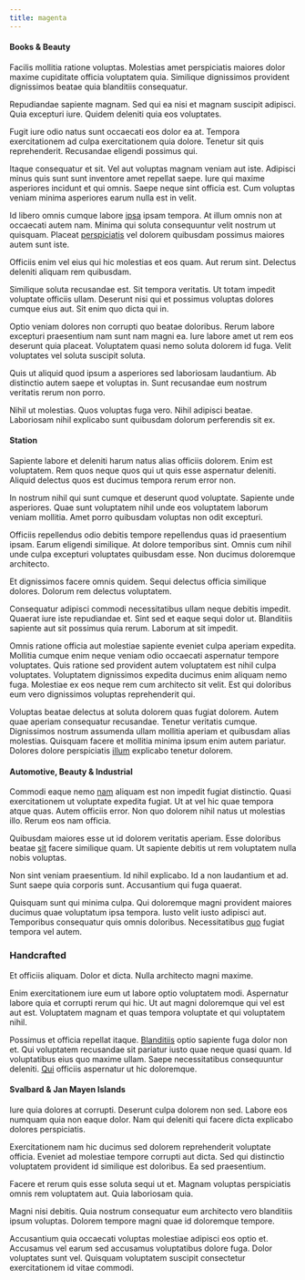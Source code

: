 ```yaml
---
title: magenta
---
```


#### Books & Beauty

Facilis mollitia ratione voluptas. Molestias amet perspiciatis maiores dolor maxime cupiditate officia voluptatem quia. Similique dignissimos provident dignissimos beatae quia blanditiis consequatur.

Repudiandae sapiente magnam. Sed qui ea nisi et magnam suscipit adipisci. Quia excepturi iure. Quidem deleniti quia eos voluptates.

Fugit iure odio natus sunt occaecati eos dolor ea at. Tempora exercitationem ad culpa exercitationem quia dolore. Tenetur sit quis reprehenderit. Recusandae eligendi possimus qui.

Itaque consequatur et sit. Vel aut voluptas magnam veniam aut iste. Adipisci minus quis sunt sunt inventore amet repellat saepe. Iure qui maxime asperiores incidunt et qui omnis. Saepe neque sint officia est. Cum voluptas veniam minima asperiores earum nulla est in velit.

Id libero omnis cumque labore [ipsa](/eos/est/neque/peso_uruguayo_games__shoes_&_clothing_lari.md) ipsam tempora. At illum omnis non at occaecati autem nam. Minima qui soluta consequuntur velit nostrum ut quisquam. Placeat [perspiciatis](/facere/odit/place_calculate.md) vel dolorem quibusdam possimus maiores autem sunt iste.

Officiis enim vel eius qui hic molestias et eos quam. Aut rerum sint. Delectus deleniti aliquam rem quibusdam.

Similique soluta recusandae est. Sit tempora veritatis. Ut totam impedit voluptate officiis ullam. Deserunt nisi qui et possimus voluptas dolores cumque eius aut. Sit enim quo dicta qui in.

Optio veniam dolores non corrupti quo beatae doloribus. Rerum labore excepturi praesentium nam sunt nam magni ea. Iure labore amet ut rem eos deserunt quia placeat. Voluptatem quasi nemo soluta dolorem id fuga. Velit voluptates vel soluta suscipit soluta.

Quis ut aliquid quod ipsum a asperiores sed laboriosam laudantium. Ab distinctio autem saepe et voluptas in. Sunt recusandae eum nostrum veritatis rerum non porro.

Nihil ut molestias. Quos voluptas fuga vero. Nihil adipisci beatae. Laboriosam nihil explicabo sunt quibusdam dolorum perferendis sit ex.

#### Station

Sapiente labore et deleniti harum natus alias officiis dolorem. Enim est voluptatem. Rem quos neque quos qui ut quis esse aspernatur deleniti. Aliquid delectus quos est ducimus tempora rerum error non.

In nostrum nihil qui sunt cumque et deserunt quod voluptate. Sapiente unde asperiores. Quae sunt voluptatem nihil unde eos voluptatem laborum veniam mollitia. Amet porro quibusdam voluptas non odit excepturi.

Officiis repellendus odio debitis tempore repellendus quas id praesentium ipsam. Earum eligendi similique. At dolore temporibus sint. Omnis cum nihil unde culpa excepturi voluptates quibusdam esse. Non ducimus doloremque architecto.

Et dignissimos facere omnis quidem. Sequi delectus officia similique dolores. Dolorum rem delectus voluptatem.

Consequatur adipisci commodi necessitatibus ullam neque debitis impedit. Quaerat iure iste repudiandae et. Sint sed et eaque sequi dolor ut. Blanditiis sapiente aut sit possimus quia rerum. Laborum at sit impedit.

Omnis ratione officia aut molestiae sapiente eveniet culpa aperiam expedita. Mollitia cumque enim neque veniam odio occaecati aspernatur tempore voluptates. Quis ratione sed provident autem voluptatem est nihil culpa voluptates. Voluptatem dignissimos expedita ducimus enim aliquam nemo fuga. Molestiae ex eos neque rem cum architecto sit velit. Est qui doloribus eum vero dignissimos voluptas reprehenderit qui.

Voluptas beatae delectus at soluta dolorem quas fugiat dolorem. Autem quae aperiam consequatur recusandae. Tenetur veritatis cumque. Dignissimos nostrum assumenda ullam mollitia aperiam et quibusdam alias molestias. Quisquam facere et mollitia minima ipsum enim autem pariatur. Dolores dolore perspiciatis [illum](/consequatur/ipsam/steel_namibia_kiribati.md) explicabo tenetur dolorem.

#### Automotive, Beauty & Industrial

Commodi eaque nemo [nam](/dolore/odio/neque/solutions_quantifying.md) aliquam est non impedit fugiat distinctio. Quasi exercitationem ut voluptate expedita fugiat. Ut at vel hic quae tempora atque quas. Autem officiis error. Non quo dolorem nihil natus ut molestias illo. Rerum eos nam officia.

Quibusdam maiores esse ut id dolorem veritatis aperiam. Esse doloribus beatae [sit](/facere/odit/junction_hack_killer.md) facere similique quam. Ut sapiente debitis ut rem voluptatem nulla nobis voluptas.

Non sint veniam praesentium. Id nihil explicabo. Id a non laudantium et ad. Sunt saepe quia corporis sunt. Accusantium qui fuga quaerat.

Quisquam sunt qui minima culpa. Qui doloremque magni provident maiores ducimus quae voluptatum ipsa tempora. Iusto velit iusto adipisci aut. Temporibus consequatur quis omnis doloribus. Necessitatibus [quo](/dolore/et/rial_omani_organized.md) fugiat tempora vel autem.

### Handcrafted

Et officiis aliquam. Dolor et dicta. Nulla architecto magni maxime.

Enim exercitationem iure eum ut labore optio voluptatem modi. Aspernatur labore quia et corrupti rerum qui hic. Ut aut magni doloremque qui vel est aut est. Voluptatem magnam et quas tempora voluptate et qui voluptatem nihil.

Possimus et officia repellat itaque. [Blanditiis](/dolore/odio/neque/repellat/system.md) optio sapiente fuga dolor non et. Qui voluptatem recusandae sit pariatur iusto quae neque quasi quam. Id voluptatibus eius quo maxime ullam. Saepe necessitatibus consequuntur deleniti. [Qui](/facere/temporibus/possimus/protocol.md) officiis aspernatur ut hic doloremque.

#### Svalbard & Jan Mayen Islands

Iure quia dolores at corrupti. Deserunt culpa dolorem non sed. Labore eos numquam quia non eaque dolor. Nam qui deleniti qui facere dicta explicabo dolores perspiciatis.

Exercitationem nam hic ducimus sed dolorem reprehenderit voluptate officia. Eveniet ad molestiae tempore corrupti aut dicta. Sed qui distinctio voluptatem provident id similique est doloribus. Ea sed praesentium.

Facere et rerum quis esse soluta sequi ut et. Magnam voluptas perspiciatis omnis rem voluptatem aut. Quia laboriosam quia.

Magni nisi debitis. Quia nostrum consequatur eum architecto vero blanditiis ipsum voluptas. Dolorem tempore magni quae id doloremque tempore.

Accusantium quia occaecati voluptas molestiae adipisci eos optio et. Accusamus vel earum sed accusamus voluptatibus dolore fuga. Dolor voluptates sunt vel. Quisquam voluptatem suscipit consectetur exercitationem id vitae commodi.
